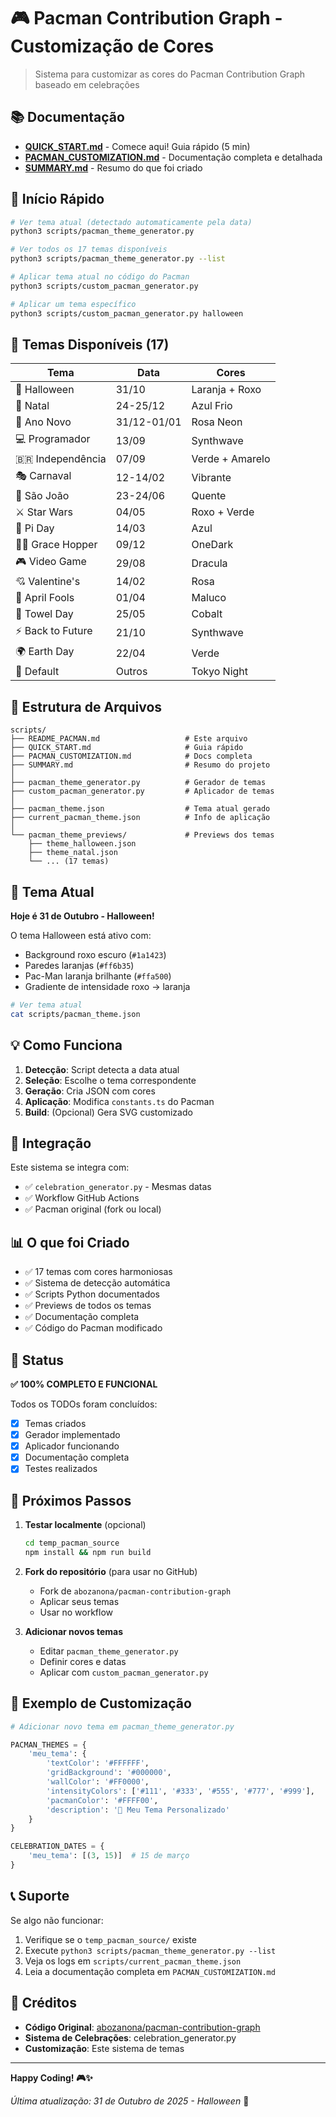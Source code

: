 # 🎮 Pacman Contribution Graph - Customização de Cores

> Sistema para customizar as cores do Pacman Contribution Graph baseado em celebrações

## 📚 Documentação

- **[QUICK_START.md](./QUICK_START.md)** - Comece aqui! Guia rápido (5 min)
- **[PACMAN_CUSTOMIZATION.md](./PACMAN_CUSTOMIZATION.md)** - Documentação completa e detalhada
- **[SUMMARY.md](./SUMMARY.md)** - Resumo do que foi criado

## 🚀 Início Rápido

```bash
# Ver tema atual (detectado automaticamente pela data)
python3 scripts/pacman_theme_generator.py

# Ver todos os 17 temas disponíveis
python3 scripts/pacman_theme_generator.py --list

# Aplicar tema atual no código do Pacman
python3 scripts/custom_pacman_generator.py

# Aplicar um tema específico
python3 scripts/custom_pacman_generator.py halloween
```

## 🎨 Temas Disponíveis (17)

| Tema | Data | Cores |
|------|------|-------|
| 🎃 Halloween | 31/10 | Laranja + Roxo |
| 🎄 Natal | 24-25/12 | Azul Frio |
| 🎊 Ano Novo | 31/12-01/01 | Rosa Neon |
| 💻 Programador | 13/09 | Synthwave |
| 🇧🇷 Independência | 07/09 | Verde + Amarelo |
| 🎭 Carnaval | 12-14/02 | Vibrante |
| 🌽 São João | 23-24/06 | Quente |
| ⚔️ Star Wars | 04/05 | Roxo + Verde |
| 🥧 Pi Day | 14/03 | Azul |
| 👩‍💻 Grace Hopper | 09/12 | OneDark |
| 🎮 Video Game | 29/08 | Dracula |
| 💘 Valentine's | 14/02 | Rosa |
| 🤡 April Fools | 01/04 | Maluco |
| 🔭 Towel Day | 25/05 | Cobalt |
| ⚡ Back to Future | 21/10 | Synthwave |
| 🌍 Earth Day | 22/04 | Verde |
| 🌙 Default | Outros | Tokyo Night |

## 📁 Estrutura de Arquivos

```
scripts/
├── README_PACMAN.md                   # Este arquivo
├── QUICK_START.md                     # Guia rápido
├── PACMAN_CUSTOMIZATION.md            # Docs completa
├── SUMMARY.md                         # Resumo do projeto
│
├── pacman_theme_generator.py          # Gerador de temas
├── custom_pacman_generator.py         # Aplicador de temas
│
├── pacman_theme.json                  # Tema atual gerado
├── current_pacman_theme.json          # Info de aplicação
│
└── pacman_theme_previews/             # Previews dos temas
    ├── theme_halloween.json
    ├── theme_natal.json
    └── ... (17 temas)
```

## 🎃 Tema Atual

**Hoje é 31 de Outubro - Halloween!**

O tema Halloween está ativo com:
- Background roxo escuro (`#1a1423`)
- Paredes laranjas (`#ff6b35`)
- Pac-Man laranja brilhante (`#ffa500`)
- Gradiente de intensidade roxo → laranja

```bash
# Ver tema atual
cat scripts/pacman_theme.json
```

## 💡 Como Funciona

1. **Detecção**: Script detecta a data atual
2. **Seleção**: Escolhe o tema correspondente
3. **Geração**: Cria JSON com cores
4. **Aplicação**: Modifica `constants.ts` do Pacman
5. **Build**: (Opcional) Gera SVG customizado

## 🔗 Integração

Este sistema se integra com:
- ✅ `celebration_generator.py` - Mesmas datas
- ✅ Workflow GitHub Actions
- ✅ Pacman original (fork ou local)

## 📊 O que foi Criado

- ✅ 17 temas com cores harmoniosas
- ✅ Sistema de detecção automática
- ✅ Scripts Python documentados
- ✅ Previews de todos os temas
- ✅ Documentação completa
- ✅ Código do Pacman modificado

## 🎯 Status

**✅ 100% COMPLETO E FUNCIONAL**

Todos os TODOs foram concluídos:
- [x] Temas criados
- [x] Gerador implementado
- [x] Aplicador funcionando
- [x] Documentação completa
- [x] Testes realizados

## 🚀 Próximos Passos

1. **Testar localmente** (opcional)
   ```bash
   cd temp_pacman_source
   npm install && npm run build
   ```

2. **Fork do repositório** (para usar no GitHub)
   - Fork de `abozanona/pacman-contribution-graph`
   - Aplicar seus temas
   - Usar no workflow

3. **Adicionar novos temas**
   - Editar `pacman_theme_generator.py`
   - Definir cores e datas
   - Aplicar com `custom_pacman_generator.py`

## 🎨 Exemplo de Customização

```python
# Adicionar novo tema em pacman_theme_generator.py

PACMAN_THEMES = {
    'meu_tema': {
        'textColor': '#FFFFFF',
        'gridBackground': '#000000',
        'wallColor': '#FF0000',
        'intensityColors': ['#111', '#333', '#555', '#777', '#999'],
        'pacmanColor': '#FFFF00',
        'description': '🎨 Meu Tema Personalizado'
    }
}

CELEBRATION_DATES = {
    'meu_tema': [(3, 15)]  # 15 de março
}
```

## 📞 Suporte

Se algo não funcionar:

1. Verifique se o `temp_pacman_source/` existe
2. Execute `python3 scripts/pacman_theme_generator.py --list`
3. Veja os logs em `scripts/current_pacman_theme.json`
4. Leia a documentação completa em `PACMAN_CUSTOMIZATION.md`

## 🎉 Créditos

- **Código Original**: [abozanona/pacman-contribution-graph](https://github.com/abozanona/pacman-contribution-graph)
- **Sistema de Celebrações**: celebration_generator.py
- **Customização**: Este sistema de temas

---

**Happy Coding! 🎮✨**

*Última atualização: 31 de Outubro de 2025 - Halloween* 🎃

